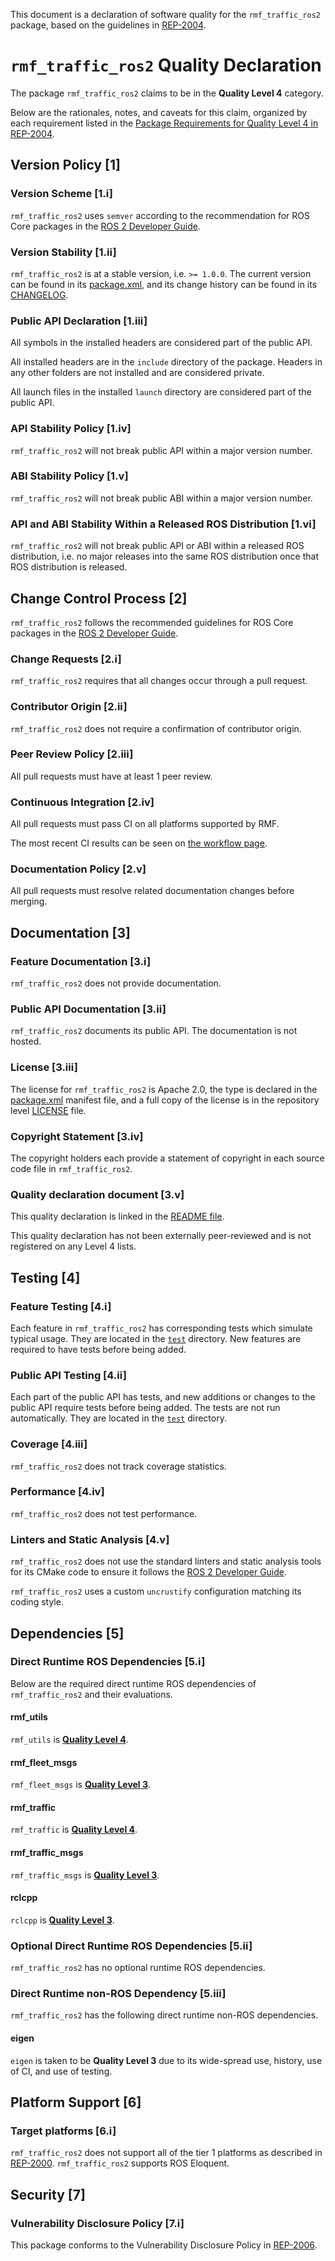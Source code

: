 This document is a declaration of software quality for the `rmf_traffic_ros2` package, based on the guidelines in [REP-2004](https://www.ros.org/reps/rep-2004.html).

# `rmf_traffic_ros2` Quality Declaration

The package `rmf_traffic_ros2` claims to be in the **Quality Level 4** category.

Below are the rationales, notes, and caveats for this claim, organized by each requirement listed in the [Package Requirements for Quality Level 4 in REP-2004](https://www.ros.org/reps/rep-2004.html).

## Version Policy [1]

### Version Scheme [1.i]

`rmf_traffic_ros2` uses `semver` according to the recommendation for ROS Core packages in the [ROS 2 Developer Guide](https://index.ros.org/doc/ros2/Contributing/Developer-Guide/#versioning).

### Version Stability [1.ii]

`rmf_traffic_ros2` is at a stable version, i.e. `>= 1.0.0`.
The current version can be found in its [package.xml](package.xml), and its change history can be found in its [CHANGELOG](CHANGELOG.rst).

### Public API Declaration [1.iii]

All symbols in the installed headers are considered part of the public API.

All installed headers are in the `include` directory of the package.
Headers in any other folders are not installed and are considered private.

All launch files in the installed `launch` directory are considered part of the public API.

### API Stability Policy [1.iv]

`rmf_traffic_ros2` will not break public API within a major version number.

### ABI Stability Policy [1.v]

`rmf_traffic_ros2` will not break public ABI within a major version number.

### API and ABI Stability Within a Released ROS Distribution [1.vi]

`rmf_traffic_ros2` will not break public API or ABI within a released ROS distribution, i.e. no major releases into the same ROS distribution once that ROS distribution is released.

## Change Control Process [2]

`rmf_traffic_ros2` follows the recommended guidelines for ROS Core packages in the [ROS 2 Developer Guide](https://index.ros.org/doc/ros2/Contributing/Developer-Guide/#package-requirements).

### Change Requests [2.i]

`rmf_traffic_ros2` requires that all changes occur through a pull request.

### Contributor Origin [2.ii]

`rmf_traffic_ros2` does not require a confirmation of contributor origin.

### Peer Review Policy [2.iii]

All pull requests must have at least 1 peer review.

### Continuous Integration [2.iv]

All pull requests must pass CI on all platforms supported by RMF.

The most recent CI results can be seen on [the workflow page](https://github.com/osrf/rmf_core/actions?query=workflow%3Abuild+branch%3Amaster).

### Documentation Policy [2.v]

All pull requests must resolve related documentation changes before merging.

## Documentation [3]

### Feature Documentation [3.i]

`rmf_traffic_ros2` does not provide documentation.

### Public API Documentation [3.ii]

`rmf_traffic_ros2` documents its public API.
The documentation is not hosted.

### License [3.iii]

The license for `rmf_traffic_ros2` is Apache 2.0, the type is declared in the [package.xml](package.xml) manifest file, and a full copy of the license is in the repository level [LICENSE](../LICENSE) file.

### Copyright Statement [3.iv]

The copyright holders each provide a statement of copyright in each source code file in `rmf_traffic_ros2`.

### Quality declaration document [3.v]

This quality declaration is linked in the [README file](README.md).

This quality declaration has not been externally peer-reviewed and is not registered on any Level 4 lists.

## Testing [4]

### Feature Testing [4.i]

Each feature in `rmf_traffic_ros2` has corresponding tests which simulate typical usage.
They are located in the [`test`](https://github.com/osrf/rmf_core/tree/master/rmf_traffic_ros2/test) directory.
New features are required to have tests before being added.

### Public API Testing [4.ii]

Each part of the public API has tests, and new additions or changes to the public API require tests before being added.
The tests are not run automatically.
They are located in the [`test`](https://github.com/osrf/rmf_core/tree/master/rmf_traffic_ros2/test) directory.

### Coverage [4.iii]

`rmf_traffic_ros2` does not track coverage statistics.

### Performance [4.iv]

`rmf_traffic_ros2` does not test performance.

### Linters and Static Analysis [4.v]

`rmf_traffic_ros2` does not use the standard linters and static analysis tools for its CMake code to ensure it follows the [ROS 2 Developer Guide](https://index.ros.org/doc/ros2/Contributing/Developer-Guide/#linters).

`rmf_traffic_ros2` uses a custom `uncrustify` configuration matching its coding style.

## Dependencies [5]

### Direct Runtime ROS Dependencies [5.i]

Below are the required direct runtime ROS dependencies of `rmf_traffic_ros2` and their evaluations.

#### rmf\_utils

`rmf_utils` is [**Quality Level 4**](https://github.com/osrf/rmf_core/blob/master/rmf_utils/QUALITY_DECLARATION.md).

#### rmf\_fleet\_msgs

`rmf_fleet_msgs` is [**Quality Level 3**](https://github.com/osrf/rmf_core/blob/master/rmf_fleet_msgs/QUALITY_DECLARATION.md).

#### rmf\_traffic

`rmf_traffic` is [**Quality Level 4**](https://github.com/osrf/rmf_core/blob/master/rmf_traffic/QUALITY_DECLARATION.md).

#### rmf\_traffic\_msgs

`rmf_traffic_msgs` is [**Quality Level 3**](https://github.com/osrf/rmf_core/blob/master/rmf_traffic_msgs/QUALITY_DECLARATION.md).

#### rclcpp

`rclcpp` is [**Quality Level 3**](https://github.com/ros2/rclcpp/blob/master/rclcpp/QUALITY_DECLARATION.md).

### Optional Direct Runtime ROS Dependencies [5.ii]

`rmf_traffic_ros2` has no optional runtime ROS dependencies.

### Direct Runtime non-ROS Dependency [5.iii]

`rmf_traffic_ros2` has the following direct runtime non-ROS dependencies.

#### eigen

`eigen` is taken to be **Quality Level 3** due to its wide-spread use, history, use of CI, and use of testing.

## Platform Support [6]

### Target platforms [6.i]

`rmf_traffic_ros2` does not support all of the tier 1 platforms as described in [REP-2000](https://www.ros.org/reps/rep-2000.html#support-tiers).
`rmf_traffic_ros2` supports ROS Eloquent.

## Security [7]

### Vulnerability Disclosure Policy [7.i]

This package conforms to the Vulnerability Disclosure Policy in [REP-2006](https://www.ros.org/reps/rep-2006.html).
